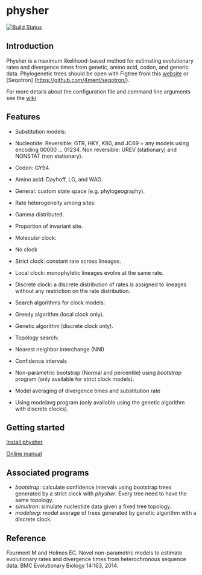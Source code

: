 physher
=======

[![Build Status](https://travis-ci.org/4ment/physher.svg?branch=master)](https://travis-ci.org/4ment/physher)

Introduction
------------

Physher is a maximum likelihood-based method for estimating evolutionary rates and divergence times from genetic, amino acid, codon, and generic data. Phylogenetic trees should be open with Figtree from this  [website](http://tree.bio.ed.ac.uk/software/figtree/) or [Seqotron] (https://github.com/4ment/seqotron/).

For more details about the configuration file and command line arguments see the [wiki](https://github.com/4ment/physher/wiki/Usage)


Features
--------

 * Substitution models:
  * Nucleotide: Reversible: GTR, HKY, K80, and JC69 + any models using encoding 00000 ... 01234. Non reversible:  UREV (stationary) and NONSTAT (non stationary).
  * Codon: GY94.
  * Amino acid: Dayhoff, LG, and WAG.
  * General: custom state space (e.g. phylogeography).

 * Rate heterogeneity among sites:
  * Gamma distributed.
  * Proportion of invariant site.

 * Molecular clock:
  * No clock
  * Strict clock: constant rate across lineages.
  * Local clock: monophyletic lineages evolve at the same rate.
  * Discrete clock: a discrete distribution of rates is assigned to lineages without any restriction on the rate distribution.
 
 * Search algorithms for clock models:
  * Greedy algorithm (local clock only).
  * Genetic algorithm (discrete clock only).
 
 * Topology search:
  * Nearest neighbor interchange (NNI)

 * Confidence intervals
  * Non-parametric bootstrap (Normal and percentile) using _bootstrap_ program (only available for strict clock models).

 * Model averaging of divergence times and substitution rate
  * Using modelavg program (only available using the genetic algorithm with discrete clocks).


Getting started
---------------

[Install physher](https://github.com/4ment/physher/wiki/Install)

[Online manual](https://github.com/4ment/physher/wiki/Usage)


Associated programs
-------------------------

 * _bootstrap_: calculate confidence intervals using bootstrap trees generated by a strict clock with _physher_. Every tree need to have the same topology.
 * _simultron_: simulate nucleotide data given a fixed tree topology.
 * _modelavg_: model average of trees generated by genetic algorithm with a discrete clock.


Reference
---------

Fourment M and Holmes EC. Novel non-parametric models to estimate evolutionary rates and divergence times from heterochronous sequence data. BMC Evolutionary Biology 14:163, 2014.
